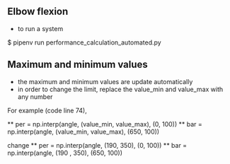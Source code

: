 ## Elbow flexion


* to run a system

$ pipenv run performance_calculation_automated.py



## Maximum and minimum values

* the maximum and minimum values are update automatically 
* in order to change the limit, replace the value_min and value_max with any number


For example (code line 74),

** per = np.interp(angle, (value_min, value_max), (0, 100))
** bar = np.interp(angle, (value_min, value_max), (650, 100))

change
** per = np.interp(angle, (190, 350), (0, 100))
** bar = np.interp(angle, (190 , 350), (650, 100))
